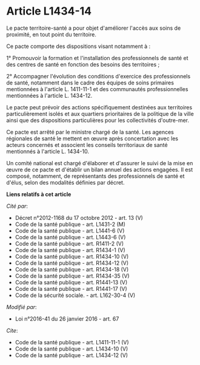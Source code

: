 # Article L1434-14

Le pacte territoire-santé a pour objet d'améliorer l'accès aux soins de proximité, en tout point du territoire. 

Ce pacte comporte des dispositions visant notamment à : 

1° Promouvoir la formation et l'installation des professionnels de santé et des centres de santé en fonction des besoins des
territoires ; 

2° Accompagner l'évolution des conditions d'exercice des professionnels de santé, notamment dans le cadre des équipes de
soins primaires mentionnées à l'article L. 1411-11-1 et des communautés professionnelles mentionnées à l'article L. 1434-12. 

Le pacte peut prévoir des actions spécifiquement destinées aux territoires particulièrement isolés et aux quartiers
prioritaires de la politique de la ville ainsi que des dispositions particulières pour les collectivités d'outre-mer. 

Ce pacte est arrêté par le ministre chargé de la santé. Les agences régionales de santé le mettent en œuvre après
concertation avec les acteurs concernés et associent les conseils territoriaux de santé mentionnés à l'article L. 1434-10. 

Un comité national est chargé d'élaborer et d'assurer le suivi de la mise en œuvre de ce pacte et d'établir un bilan annuel
des actions engagées. Il est composé, notamment, de représentants des professionnels de santé et d'élus, selon des modalités
définies par décret.

**Liens relatifs à cet article**

_Cité par_:

  - Décret n°2012-1168 du 17 octobre 2012 - art. 13 (V)
  - Code de la santé publique - art. L1431-2 (M)
  - Code de la santé publique - art. L1441-6 (V)
  - Code de la santé publique - art. L1443-6 (V)
  - Code de la santé publique - art. R1411-2 (V)
  - Code de la santé publique - art. R1434-1 (V)
  - Code de la santé publique - art. R1434-10 (V)
  - Code de la santé publique - art. R1434-12 (V)
  - Code de la santé publique - art. R1434-18 (V)
  - Code de la santé publique - art. R1434-35 (V)
  - Code de la santé publique - art. R1441-13 (V)
  - Code de la santé publique - art. R1441-17 (V)
  - Code de la sécurité sociale. - art. L162-30-4 (V)

_Modifié par_:

  - Loi n°2016-41 du 26 janvier 2016 - art. 67

_Cite_:

  - Code de la santé publique - art. L1411-11-1 (V)
  - Code de la santé publique - art. L1434-10 (V)
  - Code de la santé publique - art. L1434-12 (V)
